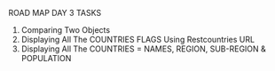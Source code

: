 ROAD MAP DAY 3 TASKS 
1. Comparing Two Objects
2. Displaying All The COUNTRIES FLAGS Using Restcountries URL
3. Displaying All The COUNTRIES = NAMES, REGION, SUB-REGION & POPULATION
